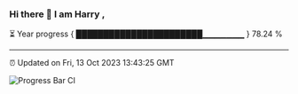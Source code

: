 ### Hi there 👋 I am Harry , 

⏳ Year progress { ███████████████████████▁▁▁▁▁▁▁ } 78.24 %

---

⏰ Updated on Fri, 13 Oct 2023 13:43:25 GMT

![Progress Bar CI](https://github.com/duykhang68/duykhang68/workflows/Progress%20Bar%20CI/badge.svg)
